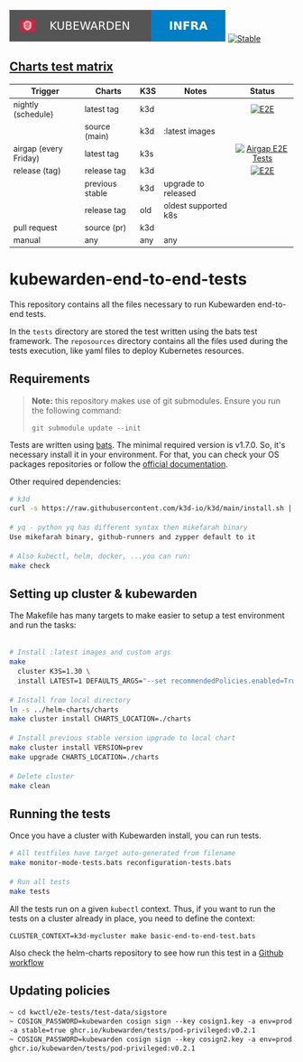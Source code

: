 [![Kubewarden Infra Repository](https://github.com/kubewarden/community/blob/main/badges/kubewarden-infra.svg)](https://github.com/kubewarden/community/blob/main/REPOSITORIES.md#infra-scope)
[![Stable](https://img.shields.io/badge/status-stable-brightgreen?style=for-the-badge)](https://github.com/kubewarden/community/blob/main/REPOSITORIES.md#stable)

## [Charts test matrix](https://github.com/kubewarden/helm-charts/blob/main/.github/workflows/e2e-tests.yml)

| Trigger            	| Charts          	| K3S 	| Notes               	| Status 	|
|--------------------	|-----------------	|-----	|----------------------	| :--------: |
| nightly (schedule) 	| latest tag      	| k3d 	|                      	| [![E2E](https://github.com/kubewarden/helm-charts/actions/workflows/e2e-tests.yml/badge.svg?event=schedule)](https://github.com/kubewarden/helm-charts/actions/workflows/e2e-tests.yml?query=event%3Aschedule) |
|                    	| source (main)   	| k3d 	| :latest images       	|  |
| airgap (every Friday)| latest tag       | k3s   |                       | [![Airgap E2E Tests](https://github.com/kubewarden/helm-charts/actions/workflows/e2e-airgap.yml/badge.svg?event=schedule)](https://github.com/kubewarden/helm-charts/actions/workflows/e2e-airgap.yml?query=event%3Aschedule) |
| release (tag)      	| release tag     	| k3d 	|                      	| [![E2E](https://github.com/kubewarden/helm-charts/actions/workflows/e2e-tests.yml/badge.svg?event=workflow_run)](https://github.com/kubewarden/helm-charts/actions/workflows/e2e-tests.yml?query=event%3Aworkflow_run) |
|                    	| previous stable 	| k3d 	| upgrade to released  	|  |
|                    	| release tag     	| old 	| oldest supported k8s 	|  |
| pull request       	| source (pr)     	| k3d 	|                      	|  |
| manual             	| any             	| any 	| any                  	|  |

# kubewarden-end-to-end-tests

This repository contains all the files necessary to run Kubewarden
end-to-end tests.

In the `tests` directory are stored the test written using the bats test framework.
The `reposources` directory contains all the files used during the tests execution,
like yaml files to deploy Kubernetes resources.

## Requirements

> **Note:** this repository makes use of git submodules. Ensure you run the following
> command:
>
> ```console
> git submodule update --init
> ```

Tests are written using [bats](https://github.com/bats-core/bats-core).
The minimal required version is v1.7.0. So, it's necessary install it in your environment.
For that, you can check your OS packages repositories or follow the [official documentation](https://bats-core.readthedocs.io/en/stable/installation.html#installation).

Other required dependencies:

```bash
# k3d
curl -s https://raw.githubusercontent.com/k3d-io/k3d/main/install.sh | bash

# yq - python yq has different syntax then mikefarah binary
Use mikefarah binary, github-runners and zypper default to it

# Also kubectl, helm, docker, ...you can run:
make check
```

## Setting up cluster & kubewarden

The Makefile has many targets to make easier to setup a test environment and
run the tasks:

```bash

# Install :latest images and custom args
make
  cluster K3S=1.30 \
  install LATEST=1 DEFAULTS_ARGS="--set recommendedPolicies.enabled=True" CONTROLLER_ARGS="-f custom.yaml"

# Install from local directory
ln -s ../helm-charts/charts
make cluster install CHARTS_LOCATION=./charts

# Install previous stable version upgrade to local chart
make cluster install VERSION=prev
make upgrade CHARTS_LOCATION=./charts

# Delete cluster
make clean
```

## Running the tests

Once you have a cluster with Kubewarden install, you can run tests.

```bash
# All testfiles have target auto-generated from filename
make monitor-mode-tests.bats reconfiguration-tests.bats

# Run all tests
make tests
```

All the tests run on a given `kubectl` context. Thus, if you want to run the
tests on a cluster already in place, you need to define the context:

```console
CLUSTER_CONTEXT=k3d-mycluster make basic-end-to-end-test.bats
```

Also check the helm-charts repository to see how run this test in a [Github
workflow](https://github.com/kubewarden/helm-charts/blob/main/.github/workflows/e2e-tests.yml)

## Updating policies

```
~ cd kwctl/e2e-tests/test-data/sigstore
~ COSIGN_PASSWORD=kubewarden cosign sign --key cosign1.key -a env=prod -a stable=true ghcr.io/kubewarden/tests/pod-privileged:v0.2.1
~ COSIGN_PASSWORD=kubewarden cosign sign --key cosign2.key -a env=prod ghcr.io/kubewarden/tests/pod-privileged:v0.2.1
```
